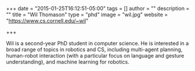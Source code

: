 +++
date = "2015-01-25T16:12:51-05:00"
tags = []
author = ""
description = ""
title = "Wil Thomason"
type = "phd"
image = "wil.jpg"
website = "https://www.cs.cornell.edu/~wil"

+++

Wil is a second-year PhD student in computer science. He is interested in a broad range of topics in
robotics and CS, including multi-agent planning, human-robot interaction (with a particular focus on
language and gesture understanding), and machine learning for robotics.
